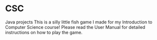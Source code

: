# CSC
Java projects
This is a silly little fish game I made for my Introduction to Computer Science course! Please read the User Manual for detailed instructions on how to play the game.
